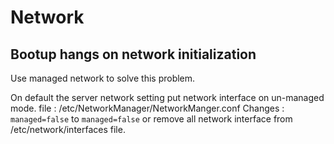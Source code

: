 # Network
## Bootup hangs on network initialization
Use managed network to solve this problem. 

On default the server network setting put network interface on un-managed mode.
file : /etc/NetworkManager/NetworkManger.conf
    Changes : `managed=false` to `managed=false`
or remove all network interface from /etc/network/interfaces file.
